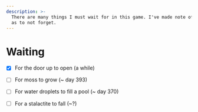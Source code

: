 ```yaml
---
description: >-
  There are many things I must wait for in this game. I've made note of them so
  as to not forget.
---
```


# Waiting

* [x] For the door up to open \(a while\)
* [ ] For moss to grow \(~ day 393\)
* [ ] For water droplets to fill a pool \(~ day 370\)
* [ ] For a stalactite to fall \(~?\)

